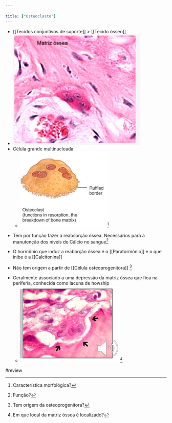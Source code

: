 ```yaml
---

title: ["Osteoclasto"]
---
```

+ [[Tecidos conjuntivos de suporte]] > [[Tecido ósseo]] 
+ ![Pasted image 20210418191455.png](Pasted%20image%2020210418191455.png)
+ Célula grande multinucleada
	+ ![Pasted image 20210415123454.png](Pasted%20image%2020210415123454.png)[^352406]

[^352406]: Característica morfológica?

+ Tem por função fazer a reabsorção óssea. Necessários para a manutenção dos níveis de Cálcio no sangue[^205062]

[^205062]: Função?

+ O hormônio que induz a reaborção óssea é o [[Paratormônio]] e o que inibe é a [[Calcitonina]]

+ Não tem origem a partir de [[Célula osteoprogenitora]] [^659847]

[^659847]: Tem origem da osteoprogenitora?

+ Geralmente associado a uma depressão da matriz óssea que fica na periferia, conhecida como lacuna de howship
	+ ![Pasted image 20210415141914.png](Pasted%20image%2020210415141914.png)[^468624]

[^468624]: Em que local da matriz óssea é localizado?

#review 
